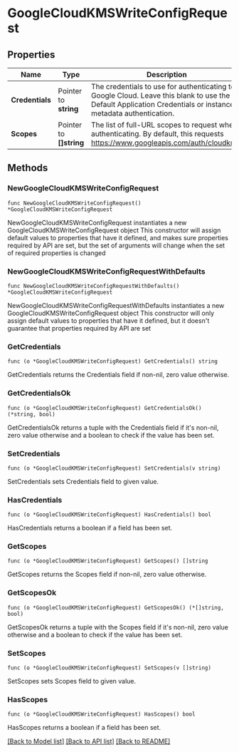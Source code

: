 # GoogleCloudKMSWriteConfigRequest

## Properties

Name | Type | Description | Notes
------------ | ------------- | ------------- | -------------
**Credentials** | Pointer to **string** | The credentials to use for authenticating to Google Cloud. Leave this blank to use the Default Application Credentials or instance metadata authentication. | [optional] 
**Scopes** | Pointer to **[]string** | The list of full-URL scopes to request when authenticating. By default, this requests https://www.googleapis.com/auth/cloudkms. | [optional] 

## Methods

### NewGoogleCloudKMSWriteConfigRequest

`func NewGoogleCloudKMSWriteConfigRequest() *GoogleCloudKMSWriteConfigRequest`

NewGoogleCloudKMSWriteConfigRequest instantiates a new GoogleCloudKMSWriteConfigRequest object
This constructor will assign default values to properties that have it defined,
and makes sure properties required by API are set, but the set of arguments
will change when the set of required properties is changed

### NewGoogleCloudKMSWriteConfigRequestWithDefaults

`func NewGoogleCloudKMSWriteConfigRequestWithDefaults() *GoogleCloudKMSWriteConfigRequest`

NewGoogleCloudKMSWriteConfigRequestWithDefaults instantiates a new GoogleCloudKMSWriteConfigRequest object
This constructor will only assign default values to properties that have it defined,
but it doesn't guarantee that properties required by API are set

### GetCredentials

`func (o *GoogleCloudKMSWriteConfigRequest) GetCredentials() string`

GetCredentials returns the Credentials field if non-nil, zero value otherwise.

### GetCredentialsOk

`func (o *GoogleCloudKMSWriteConfigRequest) GetCredentialsOk() (*string, bool)`

GetCredentialsOk returns a tuple with the Credentials field if it's non-nil, zero value otherwise
and a boolean to check if the value has been set.

### SetCredentials

`func (o *GoogleCloudKMSWriteConfigRequest) SetCredentials(v string)`

SetCredentials sets Credentials field to given value.

### HasCredentials

`func (o *GoogleCloudKMSWriteConfigRequest) HasCredentials() bool`

HasCredentials returns a boolean if a field has been set.

### GetScopes

`func (o *GoogleCloudKMSWriteConfigRequest) GetScopes() []string`

GetScopes returns the Scopes field if non-nil, zero value otherwise.

### GetScopesOk

`func (o *GoogleCloudKMSWriteConfigRequest) GetScopesOk() (*[]string, bool)`

GetScopesOk returns a tuple with the Scopes field if it's non-nil, zero value otherwise
and a boolean to check if the value has been set.

### SetScopes

`func (o *GoogleCloudKMSWriteConfigRequest) SetScopes(v []string)`

SetScopes sets Scopes field to given value.

### HasScopes

`func (o *GoogleCloudKMSWriteConfigRequest) HasScopes() bool`

HasScopes returns a boolean if a field has been set.


[[Back to Model list]](../README.md#documentation-for-models) [[Back to API list]](../README.md#documentation-for-api-endpoints) [[Back to README]](../README.md)



